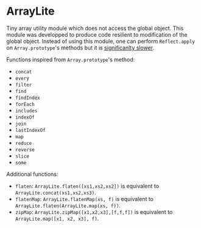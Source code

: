 # ArrayLite

Tiny array utility module which does not access the global object.
This module was developped to produce code resilient to modification of the global object.
Instead of using this module, one can perform `Reflect.apply` on `Array.prototype`'s methods but it is [significanlty slower](https://jsperf.com/array-prototype-foreach-vs-user-made-foreach).

Functions inspired from `Array.prototype`'s method:
* `concat`
* `every`
* `filter`
* `find`
* `findIndex`
* `forEach`
* `includes`
* `indexOf`
* `join`
* `lastIndexOf`
* `map`
* `reduce`
* `reverse`
* `slice`
* `some`

Additional functions:
* `flaten`: `ArrayLite.flaten([xs1,xs2,xs2])` is equivalent to `ArrayLite.concat(xs1,xs2,xs3)`.
* `flatenMap`: `ArrayLite.flatenMap(xs, f)` is equivalent to `ArrayLite.flaten(ArrayLite.map(xs, f))`.
* `zipMap`: `ArrayLite.zipMap([x1,x2,x3],[f,f,f])` is equivalent to `ArrayLite.map([x1, x2, x3], f)`.
